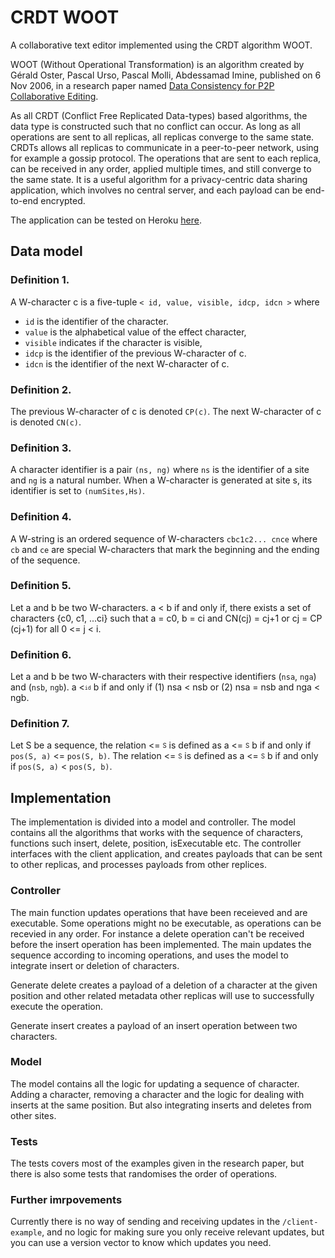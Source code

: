 # CRDT WOOT

A collaborative text editor implemented using the CRDT algorithm WOOT.

WOOT (Without Operational Transformation) is an algorithm created by Gérald Oster, Pascal Urso, Pascal Molli, Abdessamad Imine, published on 6 Nov 2006, in a research paper named [Data Consistency for P2P Collaborative Editing](https://hal.inria.fr/inria-00108523/document).

As all CRDT (Conflict Free Replicated Data-types) based algorithms, the data type is constructed such that no conflict can occur. As long as all operations are sent to all replicas, all replicas converge to the same state. CRDTs allows all replicas to communicate in a peer-to-peer network, using for example a gossip protocol. The operations that are sent to each replica, can be received in any order, applied multiple times, and still converge to the same state. It is a useful algorithm for a privacy-centric data sharing application, which involves no central server, and each payload can be end-to-end encrypted.

The application can be tested on Heroku [here](https://crdt-woot.herokuapp.com).

## Data model

### Definition 1.

A W-character c is a five-tuple `< id, value, visible, idcp, idcn >` where

- `id` is the identifier of the character.
- `value` is the alphabetical value of the effect character,
- `visible` indicates if the character is visible,
- `idcp` is the identifier of the previous W-character of c.
- `idcn` is the identifier of the next W-character of c.

### Definition 2.

The previous W-character of c is denoted
`CP(c)`. The next W-character of c is denoted `CN(c)`.

### Definition 3.

A character identifier is a pair `(ns, ng)`
where `ns` is the identifier of a site and `ng` is a natural number.
When a W-character is generated at site s, its identifier
is set to `(numSites,Hs)`.

### Definition 4.

A W-string is an ordered sequence of W-characters
`cbc1c2... cnce` where `cb` and `ce` are special W-characters
that mark the beginning and the ending of the
sequence.

### Definition 5.

Let a and b be two W-characters. a < b if
and only if, there exists a set of characters {c0, c1, ...ci} such
that a = c0, b = ci and CN(cj) = cj+1 or cj = CP (cj+1) for
all 0 <= j < i.

### Definition 6.

Let a and b be two W-characters with their
respective identifiers (`nsa`, `nga`) and (`nsb`, `ngb`). a <<sub><sup>`id`</sub></sup> b if
and only if (1) nsa < nsb or (2) nsa = nsb and nga < ngb.

### Definition 7.

Let S be a sequence, the relation <= <sub><sup>S</sub></sup> is
defined as a <= <sub><sup>S</sub></sup> b if and only if `pos(S, a)` <= `pos(S, b)`. The
relation <= <sub><sup>S</sub></sup> is defined as a <= <sub><sup>S</sub></sup> b if and only if `pos(S, a)` <
`pos(S, b)`.

## Implementation

The implementation is divided into a model and controller. The model contains all the algorithms that works with the sequence of characters, functions such insert, delete, position, isExecutable etc. The controller interfaces with the client application, and creates payloads that can be sent to other replicas, and processes payloads from other replices.

### Controller

The main function updates operations that have been receieved and are executable. Some operations might no be executable, as operations can be recevied in any order. For instance a delete operation can't be received before the insert operation has been implemented. The main updates the sequence according to incoming operations, and uses the model to integrate insert or deletion of characters.

Generate delete creates a payload of a deletion of a character at the given position and other related metadata other replicas will use to successfully execute the operation.

Generate insert creates a payload of an insert operation between two characters.

### Model

The model contains all the logic for updating a sequence of character. Adding a character, removing a character and the logic for dealing with inserts at the same position. But also integrating inserts and deletes from other sites.

### Tests

The tests covers most of the examples given in the research paper, but there is also some tests that randomises the order of operations.

### Further imrpovements

Currently there is no way of sending and receiving updates in the `/client-example`, and no logic for making sure you only receive relevant updates, but you can use a version vector to know which updates you need.
